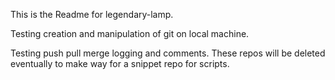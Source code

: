 This is the Readme for legendary-lamp.

Testing creation and manipulation of git on local machine. 

Testing push pull merge logging and comments. These repos will be deleted eventually to make way for a snippet repo for scripts.
